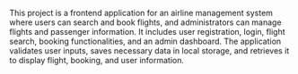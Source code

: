 This project is a frontend application for an airline management system where users can search and book flights, and administrators can manage flights and passenger information. It includes user registration, login, flight search, booking functionalities, and an admin dashboard. The application validates user inputs, saves necessary data in local storage, and retrieves it to display flight, booking, and user information.

